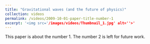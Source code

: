 ```yaml
---
title: "Gravitational waves (and the future of physics)"
collection: videos
permalink: /videos/2009-10-01-paper-title-number-1
excerpt: '<img src='/images/videos/Thumbnail_1.jpg' alt=''>'
---
```


This paper is about the number 1. The number 2 is left for future work.
